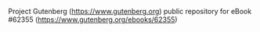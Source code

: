 Project Gutenberg (https://www.gutenberg.org) public repository for eBook #62355 (https://www.gutenberg.org/ebooks/62355)
